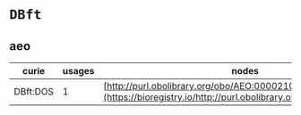 # `DBft`

## aeo

| curie    |   usages | nodes                                                                                                           |
|----------|----------|-----------------------------------------------------------------------------------------------------------------|
| DBft:DOS |        1 | [http://purl.obolibrary.org/obo/AEO:0000210](https://bioregistry.io/http://purl.obolibrary.org/obo/AEO:0000210) |

